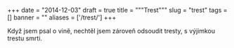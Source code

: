 
+++
date = "2014-12-03"
draft = true
title = """Trest"""
slug = "trest"
tags = []
banner = ""
aliases = ['/trest/']
+++

Když jsem psal o vině, nechtěl jsem zároveň odsoudit tresty, s výjimkou trestu smrti.

